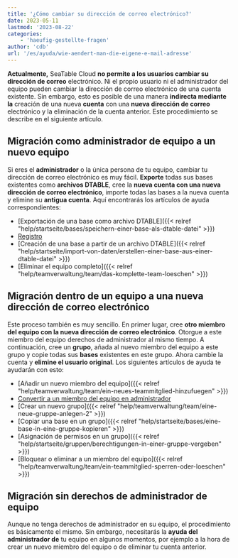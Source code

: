 ```yaml
---
title: '¿Cómo cambiar su dirección de correo electrónico?'
date: 2023-05-11
lastmod: '2023-08-22'
categories:
    - 'haeufig-gestellte-fragen'
author: 'cdb'
url: '/es/ayuda/wie-aendert-man-die-eigene-e-mail-adresse'
---
```


**Actualmente,** SeaTable Cloud **no permite a los usuarios cambiar su dirección de correo** electrónico. Ni el propio usuario ni el administrador del equipo pueden cambiar la dirección de correo electrónico de una cuenta existente. Sin embargo, esto es posible de una manera **indirecta mediante la** creación de una nueva **cuenta** con una **nueva dirección de correo** electrónico y la eliminación de la cuenta anterior. Este procedimiento se describe en el siguiente artículo.

## Migración como administrador de equipo a un nuevo equipo

Si eres el **administrador** o la única persona de tu equipo, cambiar tu dirección de correo electrónico es muy fácil. **Exporte** todas sus bases existentes como **archivos DTABLE**, cree la **nueva cuenta con una nueva dirección de correo electrónico**, importe todas las bases a la nueva cuenta y elimine su **antigua cuenta**. Aquí encontrarás los artículos de ayuda correspondientes:

- [Exportación de una base como archivo DTABLE]({{< relref "help/startseite/bases/speichern-einer-base-als-dtable-datei" >}})
- [Registro](https://seatable.io/es/docs/erste-schritte/seatable-konto-erstellen/)
- [Creación de una base a partir de un archivo DTABLE]({{< relref "help/startseite/import-von-daten/erstellen-einer-base-aus-einer-dtable-datei" >}})
- [Eliminar el equipo completo]({{< relref "help/teamverwaltung/team/das-komplette-team-loeschen" >}})

## Migración dentro de un equipo a una nueva dirección de correo electrónico

Este proceso también es muy sencillo. En primer lugar, cree **otro miembro del equipo con la nueva dirección de correo electrónico**. Otorgue a este miembro del equipo derechos de administrador al mismo tiempo. A continuación, cree un **grupo**, añada al nuevo miembro del equipo a este grupo y copie todas sus **bases** existentes en este grupo. Ahora cambie la cuenta y **elimine el usuario original**. Los siguientes artículos de ayuda te ayudarán con esto:

- [Añadir un nuevo miembro del equipo]({{< relref "help/teamverwaltung/team/ein-neues-teammitglied-hinzufuegen" >}})
- [Convertir a un miembro del equipo en administrador](https://seatable.io/es/docs/teamverwaltung/ein-teammitglied-zum-administrator-machen/)
- [Crear un nuevo grupo]({{< relref "help/teamverwaltung/team/eine-neue-gruppe-anlegen-2" >}})
- [Copiar una base en un grupo]({{< relref "help/startseite/bases/eine-base-in-eine-gruppe-kopieren" >}})
- [Asignación de permisos en un grupo]({{< relref "help/startseite/gruppen/berechtigungen-in-einer-gruppe-vergeben" >}})
- [Bloquear o eliminar a un miembro del equipo]({{< relref "help/teamverwaltung/team/ein-teammitglied-sperren-oder-loeschen" >}})

## Migración sin derechos de administrador de equipo

Aunque no tenga derechos de administrador en su equipo, el procedimiento es básicamente el mismo. Sin embargo, necesitarás la **ayuda del administrador de** tu equipo en algunos momentos, por ejemplo a la hora de crear un nuevo miembro del equipo o de eliminar tu cuenta anterior.

